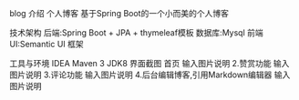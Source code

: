 blog
介绍
个人博客 基于Spring Boot的一个小而美的个人博客

技术架构
后端:Spring Boot + JPA + thymeleaf模板 数据库:Mysql 前端UI:Semantic UI 框架

工具与环境
IDEA
Maven 3
JDK8
界面截图
首页 输入图片说明 2.赞赏功能 输入图片说明 3.评论功能 输入图片说明 4.后台编辑博客,引用Markdown编辑器 输入图片说明

